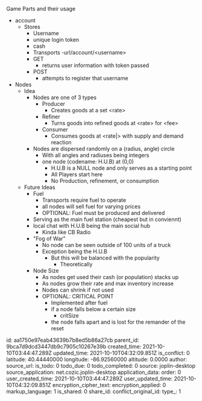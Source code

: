 Game Parts and their usage

- account
	- Stores
		- Username
		- unique login token
		- cash
		- Transports
	-url/account/\<username\>
		- GET
			- returns user information with token passed
		- POST
			- attempts to register that username
- Nodes
	- Idea
		- Nodes are one of 3 types
			- Producer
				- Creates goods at a set \<rate\> 
			- Refiner
				- Turns goods into refined goods at \<rate\> for \<fee\>
			- Consumer
				- Consumes goods at \<rate|> with supply and demand 							reaction
		- Nodes are dispersed randomly on a (radius, angle) circle
			- With all angles and radiuses being integers
			- one node (codename: H.U.B) at (0,0)
				- H.U.B is a NULL node and only serves as a starting point
				- All Players start here
				- No Production, refinement, or consumption
	- Future Ideas
		- Fuel
			- Transports require fuel to operate
			- all nodes will sell fuel for varying prices
			- OPTIONAL: Fuel must be produced and delivered
		- Serving as the main fuel station (cheapest but in conviennt)
		- local chat with H.U.B being the main social hub
			- Kinda like CB Radio
		- "Fog of War"
			- No node can be seen outside of 100 units of a truck
			- Exception being the H.U.B
				- But this will be balanced with the popularity
					- Theoretically
		- Node Size
			- As nodes get used their cash (or population) stacks up
			- As nodes grow their rate and max inventory increase
			- Nodes can shrink if not used
			- OPTIONAL: CRITICAL POINT
				- Implemented after fuel
				- if a node falls below a certain size
					- critSize
				- the node falls apart and is lost for the remander of the reset

id: aa1750e97eab43639b7b8ed5b86a27cb
parent_id: 9bca7d9dcd3447db9c7905c10267e39b
created_time: 2021-10-10T03:44:47.289Z
updated_time: 2021-10-10T04:32:09.851Z
is_conflict: 0
latitude: 40.44440000
longitude: -86.92560000
altitude: 0.0000
author: 
source_url: 
is_todo: 0
todo_due: 0
todo_completed: 0
source: joplin-desktop
source_application: net.cozic.joplin-desktop
application_data: 
order: 0
user_created_time: 2021-10-10T03:44:47.289Z
user_updated_time: 2021-10-10T04:32:09.851Z
encryption_cipher_text: 
encryption_applied: 0
markup_language: 1
is_shared: 0
share_id: 
conflict_original_id: 
type_: 1